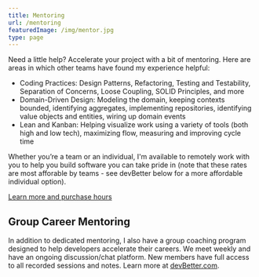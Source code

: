 ```yaml
---
title: Mentoring
url: /mentoring
featuredImage: /img/mentor.jpg
type: page
---
```

Need a little help? Accelerate your project with a bit of mentoring. Here are areas in which other teams have found my experience helpful:

* Coding Practices: Design Patterns, Refactoring, Testing and Testability, Separation of Concerns, Loose Coupling, SOLID Principles, and more
* Domain-Driven Design: Modeling the domain, keeping contexts bounded, identifying aggregates, implementing repositories, identifying value objects and entities, wiring up domain events
* Lean and Kanban: Helping visualize work using a variety of tools (both high and low tech), maximizing flow, measuring and improving cycle time

Whether you’re a team or an individual, I'm available to remotely work with you to help you build software you can take pride in (note that these rates are most afforable by teams - see devBetter below for a more affordable individual option).

[Learn more and purchase hours](https://nimblepros.com/buy-now/ols/categories/mentoring)

## Group Career Mentoring

In addition to dedicated mentoring, I also have a group coaching program designed to help developers accelerate their careers. We meet weekly and have an ongoing discussion/chat platform. New members have full access to all recorded sessions and notes. Learn more at [devBetter.com](https://devbetter.com).
